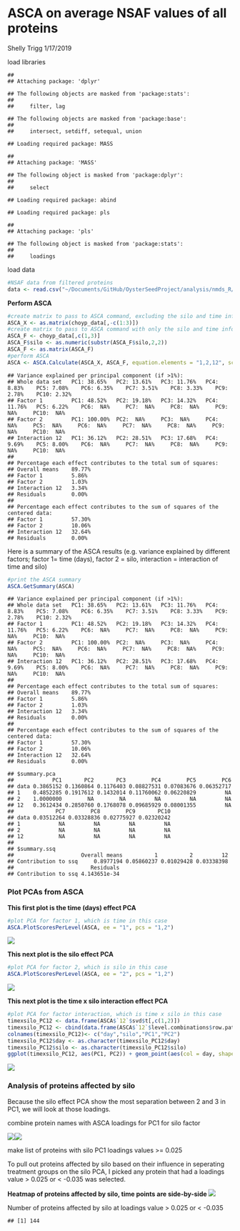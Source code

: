 ASCA on average NSAF values of all proteins
================
Shelly Trigg
1/17/2019

load libraries

    ## 
    ## Attaching package: 'dplyr'

    ## The following objects are masked from 'package:stats':
    ## 
    ##     filter, lag

    ## The following objects are masked from 'package:base':
    ## 
    ##     intersect, setdiff, setequal, union

    ## Loading required package: MASS

    ## 
    ## Attaching package: 'MASS'

    ## The following object is masked from 'package:dplyr':
    ## 
    ##     select

    ## Loading required package: abind

    ## Loading required package: pls

    ## 
    ## Attaching package: 'pls'

    ## The following object is masked from 'package:stats':
    ## 
    ##     loadings

load data

``` r
#NSAF data from filtered proteins
data <- read.csv("~/Documents/GitHub/OysterSeedProject/analysis/nmds_R/silo3and2_nozerovals_AVGs.csv", stringsAsFactors = FALSE)
```

**Perform ASCA**

``` r
#create matrix to pass to ASCA command, excluding the silo and time info
ASCA_X <- as.matrix(choyp_data[,-c(1:3)])
#create matrix to pass to ASCA command with only the silo and time info
ASCA_F <- choyp_data[,c(1,3)]
ASCA_F$silo <- as.numeric(substr(ASCA_F$silo,2,2))
ASCA_F <- as.matrix(ASCA_F)
#perform ASCA
ASCA <- ASCA.Calculate(ASCA_X, ASCA_F, equation.elements = "1,2,12", scaling = FALSE)
```

    ## Variance explained per principal component (if >1%):
    ## Whole data set   PC1: 38.65%   PC2: 13.61%   PC3: 11.76%   PC4: 8.83%    PC5: 7.08%    PC6: 6.35%    PC7: 3.51%    PC8: 3.33%    PC9: 2.78%    PC10: 2.32%   
    ## Factor 1         PC1: 48.52%   PC2: 19.18%   PC3: 14.32%   PC4: 11.76%   PC5: 6.22%    PC6:  NA%     PC7:  NA%     PC8:  NA%     PC9:  NA%     PC10:  NA%    
    ## Factor 2         PC1: 100.00%  PC2:  NA%     PC3:  NA%     PC4:  NA%     PC5:  NA%     PC6:  NA%     PC7:  NA%     PC8:  NA%     PC9:  NA%     PC10:  NA%    
    ## Interaction 12   PC1: 36.12%   PC2: 28.51%   PC3: 17.68%   PC4: 9.69%    PC5: 8.00%    PC6:  NA%     PC7:  NA%     PC8:  NA%     PC9:  NA%     PC10:  NA%    
    ## 
    ## Percentage each effect contributes to the total sum of squares:
    ## Overall means    89.77%
    ## Factor 1         5.86%
    ## Factor 2         1.03%
    ## Interaction 12   3.34%
    ## Residuals        0.00%
    ## 
    ## Percentage each effect contributes to the sum of squares of the centered data:
    ## Factor 1         57.30%
    ## Factor 2         10.06%
    ## Interaction 12   32.64%
    ## Residuals        0.00%

Here is a summary of the ASCA results (e.g. variance explained by different factors; factor 1= time (days), factor 2 = silo, interaction = interaction of time and silo)

``` r
#print the ASCA summary
ASCA.GetSummary(ASCA)
```

    ## Variance explained per principal component (if >1%):
    ## Whole data set   PC1: 38.65%   PC2: 13.61%   PC3: 11.76%   PC4: 8.83%    PC5: 7.08%    PC6: 6.35%    PC7: 3.51%    PC8: 3.33%    PC9: 2.78%    PC10: 2.32%   
    ## Factor 1         PC1: 48.52%   PC2: 19.18%   PC3: 14.32%   PC4: 11.76%   PC5: 6.22%    PC6:  NA%     PC7:  NA%     PC8:  NA%     PC9:  NA%     PC10:  NA%    
    ## Factor 2         PC1: 100.00%  PC2:  NA%     PC3:  NA%     PC4:  NA%     PC5:  NA%     PC6:  NA%     PC7:  NA%     PC8:  NA%     PC9:  NA%     PC10:  NA%    
    ## Interaction 12   PC1: 36.12%   PC2: 28.51%   PC3: 17.68%   PC4: 9.69%    PC5: 8.00%    PC6:  NA%     PC7:  NA%     PC8:  NA%     PC9:  NA%     PC10:  NA%    
    ## 
    ## Percentage each effect contributes to the total sum of squares:
    ## Overall means    89.77%
    ## Factor 1         5.86%
    ## Factor 2         1.03%
    ## Interaction 12   3.34%
    ## Residuals        0.00%
    ## 
    ## Percentage each effect contributes to the sum of squares of the centered data:
    ## Factor 1         57.30%
    ## Factor 2         10.06%
    ## Interaction 12   32.64%
    ## Residuals        0.00%

    ## $summary.pca
    ##            PC1       PC2       PC3        PC4        PC5        PC6
    ## data 0.3865152 0.1360864 0.1176403 0.08827531 0.07083676 0.06352717
    ## 1    0.4852285 0.1917612 0.1432014 0.11760062 0.06220829         NA
    ## 2    1.0000000        NA        NA         NA         NA         NA
    ## 12   0.3612434 0.2850760 0.1768078 0.09685929 0.08001355         NA
    ##             PC7        PC8        PC9       PC10
    ## data 0.03512264 0.03328836 0.02775927 0.02320242
    ## 1            NA         NA         NA         NA
    ## 2            NA         NA         NA         NA
    ## 12           NA         NA         NA         NA
    ## 
    ## $summary.ssq
    ##                     Overall means          1          2         12
    ## Contribution to ssq     0.8977194 0.05860237 0.01029428 0.03338398
    ##                        Residuals
    ## Contribution to ssq 4.143651e-34

### Plot PCAs from ASCA

**This first plot is the time (days) effect PCA**

``` r
#plot PCA for factor 1, which is time in this case
ASCA.PlotScoresPerLevel(ASCA, ee = "1", pcs = "1,2")
```

![](ASCA_avgNSAFvals_AllProteins_Silo2v3_noDay0_files/figure-markdown_github/avgNSAF_PCA_timeEffect_plot-1.png)

**This next plot is the silo effect PCA**

``` r
#plot PCA for factor 2, which is silo in this case
ASCA.PlotScoresPerLevel(ASCA, ee = "2", pcs = "1,2")
```

![](ASCA_avgNSAFvals_AllProteins_Silo2v3_noDay0_files/figure-markdown_github/avgNSAF_PCA_siloEffect_plot-1.png)

**This next plot is the time x silo interaction effect PCA**

``` r
#plot PCA for factor interaction, which is time x silo in this case
timexsilo_PC12 <- data.frame(ASCA$`12`$svd$t[,c(1,2)])
timexsilo_PC12 <- cbind(data.frame(ASCA$`12`$level.combinations$row.patterns), timexsilo_PC12)
colnames(timexsilo_PC12)<- c("day","silo","PC1","PC2")
timexsilo_PC12$day <- as.character(timexsilo_PC12$day)
timexsilo_PC12$silo <- as.character(timexsilo_PC12$silo)
ggplot(timexsilo_PC12, aes(PC1, PC2)) + geom_point(aes(col = day, shape = silo, size = 3)) + theme_bw() + ggtitle("PC1 vs PC2 for time x silo interaction effect") + theme(plot.title = element_text(face = "bold")) + xlab(paste("PC1"," (",formatC(ASCA$`12`$svd$var.explained[1] * 100,digits=2,format="f"),"%)", sep = "")) + ylab(paste("PC2"," (",formatC(ASCA$`12`$svd$var.explained[2] * 100,digits=2,format="f"),"%)", sep = ""))
```

![](ASCA_avgNSAFvals_AllProteins_Silo2v3_noDay0_files/figure-markdown_github/avgNSAF_PCA_timeXsiloEffect_plot-1.png)

### Analysis of proteins affected by silo

Because the silo effect PCA show the most separation between 2 and 3 in PC1, we will look at those loadings.

combine protein names with ASCA loadings for PC1 for silo factor

![](ASCA_avgNSAFvals_AllProteins_Silo2v3_noDay0_files/figure-markdown_github/avgNSAF_PCA_siloEffect_PC1loadings-1.png)![](ASCA_avgNSAFvals_AllProteins_Silo2v3_noDay0_files/figure-markdown_github/avgNSAF_PCA_siloEffect_PC1loadings-2.png)

make list of proteins with silo PC1 loadings values \>= 0.025

To pull out proteins affected by silo based on their influence in seperating treatment groups on the silo PCA, I picked any protein that had a loadings value \> 0.025 or \< -0.035 was selected.

**Heatmap of proteins affected by silo, time points are side-by-side** ![](ASCA_avgNSAFvals_AllProteins_Silo2v3_noDay0_files/figure-markdown_github/avgNSAF_siloEffect_cutoff0.025_heatmap_OrderedByTime_ShortNames-1.png)

Number of proteins affected by silo at loadings value \> 0.025 or \< -0.035

    ## [1] 144
